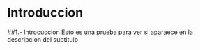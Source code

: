 # Introduccion
##1.- Introcuccion
Esto es una prueba para ver si aparaece en la descripcion del subtitulo
